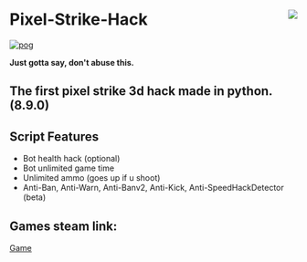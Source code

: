 # Pixel-Strike-Hack <img align="right" src="https://cdn.discordapp.com/avatars/523597014030876672/c764dea3c375986b8d58915d49fe99b8.png"/>
[![pog](https://img.shields.io/badge/main-script-brightgreen)](https://github.com/poggersbutnot/spam-war-robots-servers/blob/main/main.py)

**Just gotta say, don't abuse this.**

## The first pixel strike 3d hack made in python. (8.9.0)

## Script Features
- Bot health hack (optional)
- Bot unlimited game time
- Unlimited ammo (goes up if u shoot)
- Anti-Ban, Anti-Warn, Anti-Banv2, Anti-Kick, Anti-SpeedHackDetector (beta)


## Games steam link:
[Game](https://store.steampowered.com/app/915320/Pixel_Strike_3D/)

